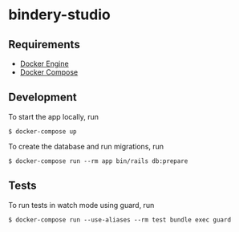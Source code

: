 # bindery-studio

## Requirements

* [Docker Engine](https://docs.docker.com/engine/install/)
* [Docker Compose](https://docs.docker.com/compose/install/)

## Development

To start the app locally, run

    $ docker-compose up

To create the database and run migrations, run

    $ docker-compose run --rm app bin/rails db:prepare

## Tests

To run tests in watch mode using guard, run

    $ docker-compose run --use-aliases --rm test bundle exec guard
